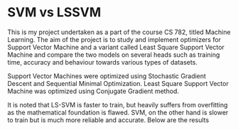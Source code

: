 # SVM vs LSSVM
This is my project undertaken as a part of the course CS 782, titled Machine Learning. The aim of the project is to study and implement optimizers for Support Vector Machine and a variant called Least Square Support Vector Machine and compare the two models on several heads such as training time, accuracy and behaviour towards various types of datasets. 

Support Vector Machines were optimized using Stochastic Gradient Descent and Sequential Minimal Optimization. Least Square Support Vector Machine was optimized using Conjugate Gradient method. 

It is noted that LS-SVM is faster to train, but heavily suffers from overfitting as the mathematical foundation is flawed. SVM, on the other hand is slower to train but is much more reliable and accurate. Below are the results
